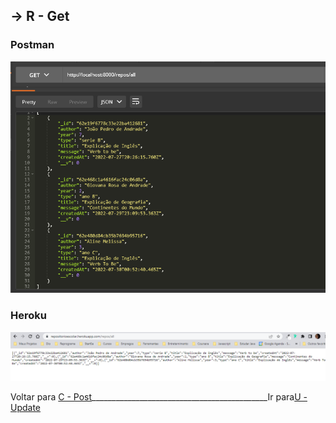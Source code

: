 ##  -> **R** - Get
### Postman
<p align="center">
  <img alt="foto" title="foto" src="./img/foto05.png"/>
</p>

### Heroku
<p align="center">
  <img alt="foto" title="foto" src="./img/foto06.png"/>
</p>

Voltar para [C - Post](https://github.com/AlineAlmeida85/Projeto-Final/blob/main/Demonstracao2.md)____________________________________________Ir para[U - Update](https://github.com/AlineAlmeida85/Projeto-Final/blob/main/Demonstracao4.md)